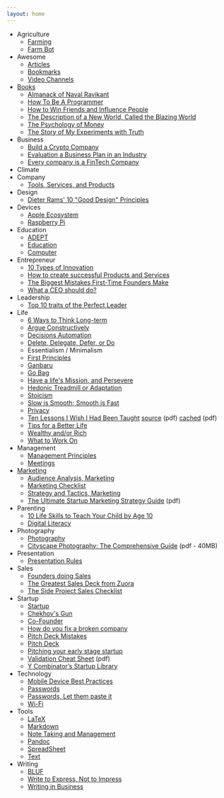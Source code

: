 ```yaml
---
layout: home
---
```


- Agriculture
  + [Farming](/agriculture/farming/)
  + [Farm Bot](/agriculture/farm-bot/)
- Awesome
  + [Articles](/awesome/articles/)
  + [Bookmarks](/awesome/bookmarks/)
  + [Video Channels](/awesome/video/)
- [Books](/books/)
  + [Almanack of Naval Ravikant](/books/almanack-of-naval-ravikant/)
  + [How To Be A Programmer](/books/how-to-be-a-programmer/)
  + [How to Win Friends and Influence People](/books/how-to-win-friends-and-influence-people/)
  + [The Description of a New World, Called the Blazing World](/books/the-description-of-a-new-world-called-the-blazing-world/)
  + [The Psychology of Money](/book/the-psychology-of-money/)
  + [The Story of My Experiments with Truth](/books/the-story-of-my-experiments-with-truth/)
- Business
  + [Build a Crypto Company](/business/crypto/)
  + [Evaluation a Business Plan in an Industry](/business/evaluation-a-business-plan-in-an-industry/)
  + [Every company is a FinTech Company](/business/every-company-is-a-fintech-company/)
- Climate
- Company
  - [Tools, Services, and  Products](/company/tools-services-products/)
- Design
  + [Dieter Rams' 10 "Good Design" Principles](/design/dieter-rams-good-design/)
- Devices
  + [Apple Ecosystem](/devices/apple-ecosystem/)
  + [Raspberry Pi](/devices/raspberry-pi/)
- Education
  + [ADEPT](/education/adept/)
  + [Education](/education/education/)
  + [Computer](/education/computer/)
- Entrepreneur
  + [10 Types of Innovation](/entrepreneur/10-types-of-innovation/)
  + [How to create successful Products and Services](/entrepreneur/how-to-create-successful-products-and-services/)
  + [The Biggest Mistakes First-Time Founders Make](/entrepreneur/the-biggest-mistakes-first-time-founders-make/)
  + [What a CEO should do?](/entrepreneur/CEO-job-to-do/)
- Leadership
  + [Top 10 traits of the Perfect Leader](/leadership/top-10-traits-of-the-perfect-leader/)
- Life
  + [6 Ways to Think Long-term](/life/6-ways-to-think-long-term/)
  + [Argue Constructively](/life/argue-constructively/)
  + [Decisions Automation](/life/decisions-automation/)
  + [Delete, Delegate, Defer, or Do](/life/dddd/)
  + Essentialism / Minimalism
  + [First Principles](/life/first-principles/)
  + [Ganbaru](/life/ganbaru/)
  + [Go Bag](/life/go-bag/)
  + [Have a life's Mission, and Persevere](/life/have-a-life-mission-and-persevere/)
  + [Hedonic Treadmill or Adaptation](/life/hedonic-treadmill)
  + [Stoicism](/life/stoicism/)
  + [Slow is Smooth; Smooth is Fast](/life/slow-is-smooth-and-smooth-is-fast/)
  + [Privacy](/life/privacy/)
  + [Ten Lessons I Wish I Had Been Taught](/life/10-lessons-i-wish-i-had-been-taught/) [source](https://www.ams.org/notices/199701/comm-rota.pdf) (pdf) [cached](/life/10-lessons-i-wish-i-had-been-taught.pdf) (pdf)
  + [Tips for a Better Life](/life/tips-for-a-better-life/)
  + [Wealthy and/or Rich](/life/wealthy-rich/)
  + [What to Work On](/life/what-to-work-on/)
- Management
  + [Management Principles](/management/management-principles/)
  + [Meetings](/management/meetings/)
- [Marketing](/marketing/)
  + [Audience Analysis, Marketing](/marketing/marketing-audience-analysis/)
  + [Marketing Checklist](/marketing/marketing-checklist/)
  + [Strategy and Tactics, Marketing](/marketing/marketing-strategy-tactics/)
  + [The Ultimate Startup Marketing Strategy Guide](/marketing/ultimate-startup-marketing-strategy-guide.pdf/) (pdf)
- Parenting
  + [10 Life Skills to Teach Your Child by Age 10](/parenting/10-life-skills-to-teach-your-child-by-age-10/)
  + [Digital Literacy](/parenting/digital-literacy/)
- Photography
  + [Photography](/photography/photography/)
  + [Cityscape Photography: The Comprehensive Guide](/photography/cityscape-photography-guide.pdf) (pdf - 40MB)
- Presentation
  + [Presentation Rules](/presentation/presentation-rules/)
- Sales
  + [Founders doing Sales](/sales/sales-by-founders/)
  + [The Greatest Sales Deck from Zuora](/sales/the-greatest-sales-deck-from-zuora/)
  + [The Side Project Sales Checklist](/sales/the-side-project-sales-checklist/)
- Startup
  + [Startup](/startup/)
  + [Chekhov's Gun](/startup/chekhovs-gun/)
  + [Co-Founder](/startup/co-founder/)
  + [How do you fix a broken company](/startup/how-do-you-fix-a-broken-company/)
  + [Pitch Deck Mistakes](/startup/pitch-deck-mistakes/)
  + [Pitch Deck](/startup/pitch-deck/)
  + [Pitching your early stage startup](/startup/pitching-your-early-stage-startup/)
  + [Validation Cheat Sheet](/startup/validation-cheat-sheet.pdf) (pdf)
  + [Y Combinator’s Startup Library](/startup/ycombinator-startup-library/)
- Technology
  + [Mobile Device Best Practices](/technology/mobile-device-best-practices/)
  + [Passwords](/technology/passwords/)
  + [Passwords, Let them paste it](/technology/passwords-paste/)
  + [Wi-Fi](/technology/wi-fi/)
- Tools
  + [LaTeX](/tools/latex/)
  + [Markdown](/tools/markdown/)
  + [Note Taking and Management](/tools/note-taking-and-management/)
  + [Pandoc](/tools/pandoc/)
  + [SpreadSheet](/tools/spreadsheet/)
  + [Text](/tools/text/)
- Writing
  + [BLUF](/writing/bluf/)
  + [Write to Express, Not to Impress](/writing/write-to-express-not-to-impress/)
  + [Writing in Business](/writing/writing-business/)
